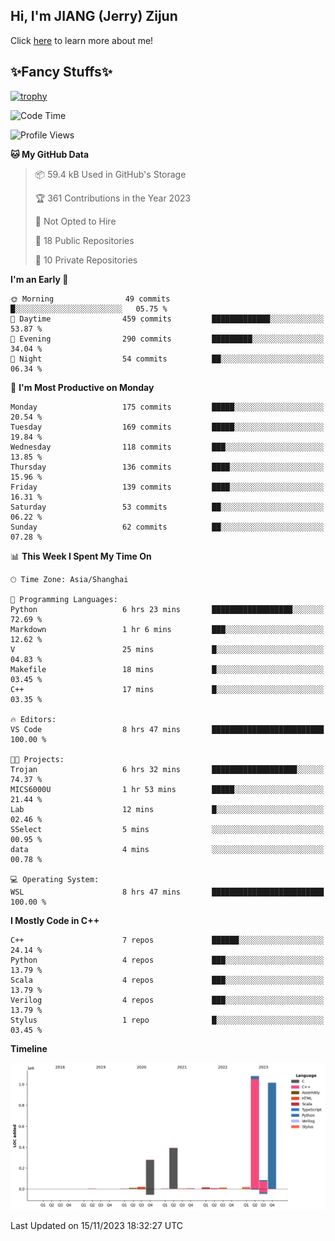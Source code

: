 ## Hi, I'm JIANG (Jerry) Zijun

Click [here](https://jzjerry.github.io/about/) to learn more about me!

## ✨Fancy Stuffs✨
[![trophy](https://github-profile-trophy.vercel.app/?username=jzjerry&theme=onedark)](https://github.com/ryo-ma/github-profile-trophy)
<!--START_SECTION:waka-->
![Code Time](http://img.shields.io/badge/Code%20Time-105%20hrs%2045%20mins-blue)

![Profile Views](http://img.shields.io/badge/Profile%20Views-2-blue)

**🐱 My GitHub Data** 

> 📦 59.4 kB Used in GitHub's Storage 
 > 
> 🏆 361 Contributions in the Year 2023
 > 
> 🚫 Not Opted to Hire
 > 
> 📜 18 Public Repositories 
 > 
> 🔑 10 Private Repositories 
 > 
**I'm an Early 🐤** 

```text
🌞 Morning                49 commits          █░░░░░░░░░░░░░░░░░░░░░░░░   05.75 % 
🌆 Daytime                459 commits         █████████████░░░░░░░░░░░░   53.87 % 
🌃 Evening                290 commits         █████████░░░░░░░░░░░░░░░░   34.04 % 
🌙 Night                  54 commits          ██░░░░░░░░░░░░░░░░░░░░░░░   06.34 % 
```
📅 **I'm Most Productive on Monday** 

```text
Monday                   175 commits         █████░░░░░░░░░░░░░░░░░░░░   20.54 % 
Tuesday                  169 commits         █████░░░░░░░░░░░░░░░░░░░░   19.84 % 
Wednesday                118 commits         ███░░░░░░░░░░░░░░░░░░░░░░   13.85 % 
Thursday                 136 commits         ████░░░░░░░░░░░░░░░░░░░░░   15.96 % 
Friday                   139 commits         ████░░░░░░░░░░░░░░░░░░░░░   16.31 % 
Saturday                 53 commits          ██░░░░░░░░░░░░░░░░░░░░░░░   06.22 % 
Sunday                   62 commits          ██░░░░░░░░░░░░░░░░░░░░░░░   07.28 % 
```


📊 **This Week I Spent My Time On** 

```text
🕑︎ Time Zone: Asia/Shanghai

💬 Programming Languages: 
Python                   6 hrs 23 mins       ██████████████████░░░░░░░   72.69 % 
Markdown                 1 hr 6 mins         ███░░░░░░░░░░░░░░░░░░░░░░   12.62 % 
V                        25 mins             █░░░░░░░░░░░░░░░░░░░░░░░░   04.83 % 
Makefile                 18 mins             █░░░░░░░░░░░░░░░░░░░░░░░░   03.45 % 
C++                      17 mins             █░░░░░░░░░░░░░░░░░░░░░░░░   03.35 % 

🔥 Editors: 
VS Code                  8 hrs 47 mins       █████████████████████████   100.00 % 

🐱‍💻 Projects: 
Trojan                   6 hrs 32 mins       ███████████████████░░░░░░   74.37 % 
MICS6000U                1 hr 53 mins        █████░░░░░░░░░░░░░░░░░░░░   21.44 % 
Lab                      12 mins             █░░░░░░░░░░░░░░░░░░░░░░░░   02.46 % 
SSelect                  5 mins              ░░░░░░░░░░░░░░░░░░░░░░░░░   00.95 % 
data                     4 mins              ░░░░░░░░░░░░░░░░░░░░░░░░░   00.78 % 

💻 Operating System: 
WSL                      8 hrs 47 mins       █████████████████████████   100.00 % 
```

**I Mostly Code in C++** 

```text
C++                      7 repos             ██████░░░░░░░░░░░░░░░░░░░   24.14 % 
Python                   4 repos             ███░░░░░░░░░░░░░░░░░░░░░░   13.79 % 
Scala                    4 repos             ███░░░░░░░░░░░░░░░░░░░░░░   13.79 % 
Verilog                  4 repos             ███░░░░░░░░░░░░░░░░░░░░░░   13.79 % 
Stylus                   1 repo              █░░░░░░░░░░░░░░░░░░░░░░░░   03.45 % 
```



**Timeline**

![Lines of Code chart](https://raw.githubusercontent.com/Jzjerry/Jzjerry/main/assets/bar_graph.png)


 Last Updated on 15/11/2023 18:32:27 UTC
<!--END_SECTION:waka-->
